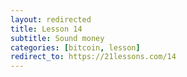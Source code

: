 ```yaml
---
layout: redirected
title: Lesson 14
subtitle: Sound money
categories: [bitcoin, lesson]
redirect_to: https://21lessons.com/14
---
```

